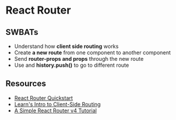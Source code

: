 # React Router

## SWBATs
* Understand how **client side routing** works
* Create **a new route** from one component to another component
* Send **router-props and props** through the new route
* Use **<Link/>** and **history.push()** to go to different route

## Resources
* [React Router Quickstart](https://reacttraining.com/react-router/web/guides/quick-start)
* [Learn's Intro to Client-Side Routing](https://github.com/learn-co-curriculum/react-introduction-to-react-router)
* [A Simple React Router v4 Tutorial](https://medium.com/@pshrmn/a-simple-react-router-v4-tutorial-7f23ff27adf)

